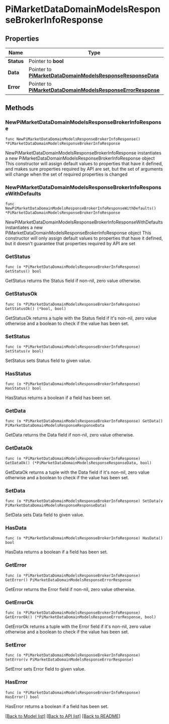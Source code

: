 # PiMarketDataDomainModelsResponseBrokerInfoResponse

## Properties

Name | Type | Description | Notes
------------ | ------------- | ------------- | -------------
**Status** | Pointer to **bool** |  | [optional] 
**Data** | Pointer to [**PiMarketDataDomainModelsResponseResponseData**](PiMarketDataDomainModelsResponseResponseData.md) |  | [optional] 
**Error** | Pointer to [**PiMarketDataDomainModelsResponseErrorResponse**](PiMarketDataDomainModelsResponseErrorResponse.md) |  | [optional] 

## Methods

### NewPiMarketDataDomainModelsResponseBrokerInfoResponse

`func NewPiMarketDataDomainModelsResponseBrokerInfoResponse() *PiMarketDataDomainModelsResponseBrokerInfoResponse`

NewPiMarketDataDomainModelsResponseBrokerInfoResponse instantiates a new PiMarketDataDomainModelsResponseBrokerInfoResponse object
This constructor will assign default values to properties that have it defined,
and makes sure properties required by API are set, but the set of arguments
will change when the set of required properties is changed

### NewPiMarketDataDomainModelsResponseBrokerInfoResponseWithDefaults

`func NewPiMarketDataDomainModelsResponseBrokerInfoResponseWithDefaults() *PiMarketDataDomainModelsResponseBrokerInfoResponse`

NewPiMarketDataDomainModelsResponseBrokerInfoResponseWithDefaults instantiates a new PiMarketDataDomainModelsResponseBrokerInfoResponse object
This constructor will only assign default values to properties that have it defined,
but it doesn't guarantee that properties required by API are set

### GetStatus

`func (o *PiMarketDataDomainModelsResponseBrokerInfoResponse) GetStatus() bool`

GetStatus returns the Status field if non-nil, zero value otherwise.

### GetStatusOk

`func (o *PiMarketDataDomainModelsResponseBrokerInfoResponse) GetStatusOk() (*bool, bool)`

GetStatusOk returns a tuple with the Status field if it's non-nil, zero value otherwise
and a boolean to check if the value has been set.

### SetStatus

`func (o *PiMarketDataDomainModelsResponseBrokerInfoResponse) SetStatus(v bool)`

SetStatus sets Status field to given value.

### HasStatus

`func (o *PiMarketDataDomainModelsResponseBrokerInfoResponse) HasStatus() bool`

HasStatus returns a boolean if a field has been set.

### GetData

`func (o *PiMarketDataDomainModelsResponseBrokerInfoResponse) GetData() PiMarketDataDomainModelsResponseResponseData`

GetData returns the Data field if non-nil, zero value otherwise.

### GetDataOk

`func (o *PiMarketDataDomainModelsResponseBrokerInfoResponse) GetDataOk() (*PiMarketDataDomainModelsResponseResponseData, bool)`

GetDataOk returns a tuple with the Data field if it's non-nil, zero value otherwise
and a boolean to check if the value has been set.

### SetData

`func (o *PiMarketDataDomainModelsResponseBrokerInfoResponse) SetData(v PiMarketDataDomainModelsResponseResponseData)`

SetData sets Data field to given value.

### HasData

`func (o *PiMarketDataDomainModelsResponseBrokerInfoResponse) HasData() bool`

HasData returns a boolean if a field has been set.

### GetError

`func (o *PiMarketDataDomainModelsResponseBrokerInfoResponse) GetError() PiMarketDataDomainModelsResponseErrorResponse`

GetError returns the Error field if non-nil, zero value otherwise.

### GetErrorOk

`func (o *PiMarketDataDomainModelsResponseBrokerInfoResponse) GetErrorOk() (*PiMarketDataDomainModelsResponseErrorResponse, bool)`

GetErrorOk returns a tuple with the Error field if it's non-nil, zero value otherwise
and a boolean to check if the value has been set.

### SetError

`func (o *PiMarketDataDomainModelsResponseBrokerInfoResponse) SetError(v PiMarketDataDomainModelsResponseErrorResponse)`

SetError sets Error field to given value.

### HasError

`func (o *PiMarketDataDomainModelsResponseBrokerInfoResponse) HasError() bool`

HasError returns a boolean if a field has been set.


[[Back to Model list]](../README.md#documentation-for-models) [[Back to API list]](../README.md#documentation-for-api-endpoints) [[Back to README]](../README.md)


